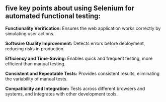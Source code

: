 ## five key points about using Selenium for automated functional testing:

**Functionality Verification:** Ensures the web application works correctly by simulating user actions.

**Software Quality Improvement:** Detects errors before deployment, reducing risks in production.

**Efficiency and Time-Saving:** Enables quick and frequent testing, more efficient than manual testing.

**Consistent and Repeatable Tests:** Provides consistent results, eliminating the variability of manual tests.

**Compatibility and Integration:** Tests across different browsers and systems, and integrates with other development tools.